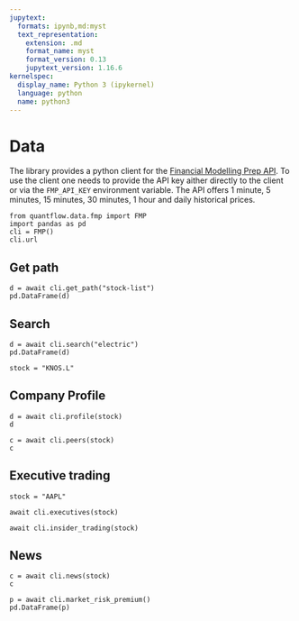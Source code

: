 ```yaml
---
jupytext:
  formats: ipynb,md:myst
  text_representation:
    extension: .md
    format_name: myst
    format_version: 0.13
    jupytext_version: 1.16.6
kernelspec:
  display_name: Python 3 (ipykernel)
  language: python
  name: python3
---
```


# Data

The library provides a python client for the [Financial Modelling Prep API](https://site.financialmodelingprep.com/developer/docs). To use the client one needs to provide the API key aither directly to the client or via the `FMP_API_KEY` environment variable. The API offers 1 minute, 5 minutes, 15 minutes, 30 minutes, 1 hour and daily historical prices.

```{code-cell} ipython3
from quantflow.data.fmp import FMP
import pandas as pd
cli = FMP()
cli.url
```

## Get path

```{code-cell} ipython3
d = await cli.get_path("stock-list")
pd.DataFrame(d)
```

## Search

```{code-cell} ipython3
d = await cli.search("electric")
pd.DataFrame(d)
```

```{code-cell} ipython3
stock = "KNOS.L"
```

## Company Profile

```{code-cell} ipython3
d = await cli.profile(stock)
d
```

```{code-cell} ipython3
c = await cli.peers(stock)
c
```

## Executive trading

```{code-cell} ipython3
stock = "AAPL"
```

```{code-cell} ipython3
await cli.executives(stock)
```

```{code-cell} ipython3
await cli.insider_trading(stock)
```

## News

```{code-cell} ipython3
c = await cli.news(stock)
c
```

```{code-cell} ipython3
p = await cli.market_risk_premium()
pd.DataFrame(p)
```
